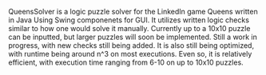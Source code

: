 QueensSolver is a logic puzzle solver for the LinkedIn game Queens written in Java Using Swing componenets for GUI.
It utilizes written logic checks similar to how one would solve it manually. Currently up to a 10x10 puzzle can be inputted, but larger puzzles will soon be implemented.
Still a work in progress, with new checks still being added. It is also still being optimized, with runtime being around n^3 on most executions.
Even so, it is relatively efficient, with execution time ranging from 6-10 on up to 10x10 puzzles.

